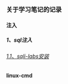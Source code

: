 ### 关于学习笔记的记录
#### 注入
##### 1、sql注入
###### [1.1、sqli-labs安装](./permeate/sql/1%E3%80%81sqli-labs%E5%AE%89%E8%A3%85.md)

#### linux-cmd
